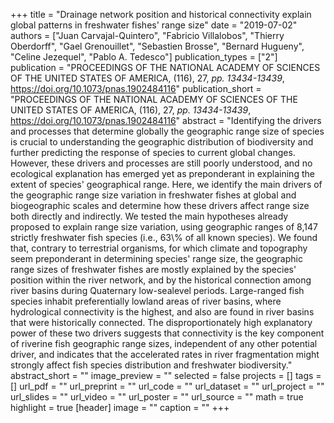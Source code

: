 +++
title = "Drainage network position and historical connectivity explain global patterns in freshwater fishes' range size"
date = "2019-07-02"
authors = ["Juan Carvajal-Quintero", "Fabricio Villalobos", "Thierry Oberdorff", "Gael Grenouillet", "Sebastien Brosse", "Bernard Hugueny", "Celine Jezequel", "Pablo A. Tedesco"]
publication_types = ["2"]
publication = "PROCEEDINGS OF THE NATIONAL ACADEMY OF SCIENCES OF THE UNITED STATES OF AMERICA, (116), 27, _pp. 13434-13439_, https://doi.org/10.1073/pnas.1902484116"
publication_short = "PROCEEDINGS OF THE NATIONAL ACADEMY OF SCIENCES OF THE UNITED STATES OF AMERICA, (116), 27, _pp. 13434-13439_, https://doi.org/10.1073/pnas.1902484116"
abstract = "Identifying the drivers and processes that determine globally the geographic range size of species is crucial to understanding the geographic distribution of biodiversity and further predicting the response of species to current global changes. However, these drivers and processes are still poorly understood, and no ecological explanation has emerged yet as preponderant in explaining the extent of species' geographical range. Here, we identify the main drivers of the geographic range size variation in freshwater fishes at global and biogeographic scales and determine how these drivers affect range size both directly and indirectly. We tested the main hypotheses already proposed to explain range size variation, using geographic ranges of 8,147 strictly freshwater fish species (i.e., 63\\% of all known species). We found that, contrary to terrestrial organisms, for which climate and topography seem preponderant in determining species' range size, the geographic range sizes of freshwater fishes are mostly explained by the species' position within the river network, and by the historical connection among river basins during Quaternary low-sealevel periods. Large-ranged fish species inhabit preferentially lowland areas of river basins, where hydrological connectivity is the highest, and also are found in river basins that were historically connected. The disproportionately high explanatory power of these two drivers suggests that connectivity is the key component of riverine fish geographic range sizes, independent of any other potential driver, and indicates that the accelerated rates in river fragmentation might strongly affect fish species distribution and freshwater biodiversity."
abstract_short = ""
image_preview = ""
selected = false
projects = []
tags = []
url_pdf = ""
url_preprint = ""
url_code = ""
url_dataset = ""
url_project = ""
url_slides = ""
url_video = ""
url_poster = ""
url_source = ""
math = true
highlight = true
[header]
image = ""
caption = ""
+++
